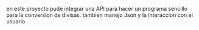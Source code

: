 en este proyecto pude integrar una API para hacer un programa sencillo para la conversion de divisas. tambien manejo Json y la interaccion con el usuario 
